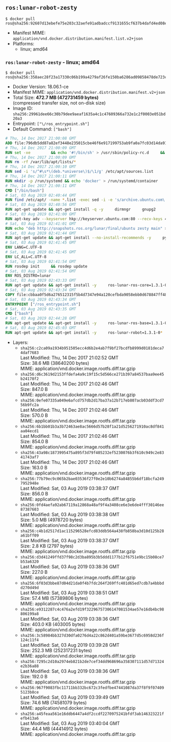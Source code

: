 ## `ros:lunar-robot-zesty`

```console
$ docker pull ros@sha256:92607d13ebefe75e203c32aefe91adbadccf9131655cf637b4dafd4ed08e4f35
```

-	Manifest MIME: `application/vnd.docker.distribution.manifest.list.v2+json`
-	Platforms:
	-	linux; amd64

### `ros:lunar-robot-zesty` - linux; amd64

```console
$ docker pull ros@sha256:358aec28f23a17330c06b199a4279af26fe150ba6286ad09858478de723ccae5
```

-	Docker Version: 18.06.1-ce
-	Manifest MIME: `application/vnd.docker.distribution.manifest.v2+json`
-	Total Size: **472.7 MB (472731459 bytes)**  
	(compressed transfer size, not on-disk size)
-	Image ID: `sha256:29961dee66c30b79dee9aeaf1635a4c1c47609366a732e1c2f0003e051bd20a3`
-	Entrypoint: `["\/ros_entrypoint.sh"]`
-	Default Command: `["bash"]`

```dockerfile
# Thu, 14 Dec 2017 21:00:08 GMT
ADD file:796db5dd87a82ef3448e235015cbe46f6e917199753ab9fa0a7fc03d14da91b0 in / 
# Thu, 14 Dec 2017 21:00:09 GMT
RUN set -xe 		&& echo '#!/bin/sh' > /usr/sbin/policy-rc.d 	&& echo 'exit 101' >> /usr/sbin/policy-rc.d 	&& chmod +x /usr/sbin/policy-rc.d 		&& dpkg-divert --local --rename --add /sbin/initctl 	&& cp -a /usr/sbin/policy-rc.d /sbin/initctl 	&& sed -i 's/^exit.*/exit 0/' /sbin/initctl 		&& echo 'force-unsafe-io' > /etc/dpkg/dpkg.cfg.d/docker-apt-speedup 		&& echo 'DPkg::Post-Invoke { "rm -f /var/cache/apt/archives/*.deb /var/cache/apt/archives/partial/*.deb /var/cache/apt/*.bin || true"; };' > /etc/apt/apt.conf.d/docker-clean 	&& echo 'APT::Update::Post-Invoke { "rm -f /var/cache/apt/archives/*.deb /var/cache/apt/archives/partial/*.deb /var/cache/apt/*.bin || true"; };' >> /etc/apt/apt.conf.d/docker-clean 	&& echo 'Dir::Cache::pkgcache ""; Dir::Cache::srcpkgcache "";' >> /etc/apt/apt.conf.d/docker-clean 		&& echo 'Acquire::Languages "none";' > /etc/apt/apt.conf.d/docker-no-languages 		&& echo 'Acquire::GzipIndexes "true"; Acquire::CompressionTypes::Order:: "gz";' > /etc/apt/apt.conf.d/docker-gzip-indexes 		&& echo 'Apt::AutoRemove::SuggestsImportant "false";' > /etc/apt/apt.conf.d/docker-autoremove-suggests
# Thu, 14 Dec 2017 21:00:09 GMT
RUN rm -rf /var/lib/apt/lists/*
# Thu, 14 Dec 2017 21:00:10 GMT
RUN sed -i 's/^#\s*\(deb.*universe\)$/\1/g' /etc/apt/sources.list
# Thu, 14 Dec 2017 21:00:11 GMT
RUN mkdir -p /run/systemd && echo 'docker' > /run/systemd/container
# Thu, 14 Dec 2017 21:00:11 GMT
CMD ["/bin/bash"]
# Sat, 03 Aug 2019 02:40:44 GMT
RUN find /etc/apt/ -name *.list -exec sed -i -e 's/archive.ubuntu.com\|security.ubuntu.com/old-releases.ubuntu.com/g' {} \;
# Sat, 03 Aug 2019 02:40:56 GMT
RUN apt-get update && apt-get install -q -y     dirmngr     gnupg2     && rm -rf /var/lib/apt/lists/*
# Sat, 03 Aug 2019 02:41:00 GMT
RUN apt-key adv --keyserver hkp://keyserver.ubuntu.com:80 --recv-keys 4B63CF8FDE49746E98FA01DDAD19BAB3CBF125EA
# Sat, 03 Aug 2019 02:41:01 GMT
RUN echo "deb http://snapshots.ros.org/lunar/final/ubuntu zesty main" > /etc/apt/sources.list.d/ros1-snapshots.list
# Sat, 03 Aug 2019 02:41:44 GMT
RUN apt-get update && apt-get install --no-install-recommends -y     python-rosdep     python-rosinstall     python-vcstools     && rm -rf /var/lib/apt/lists/*
# Sat, 03 Aug 2019 02:41:45 GMT
ENV LANG=C.UTF-8
# Sat, 03 Aug 2019 02:41:45 GMT
ENV LC_ALL=C.UTF-8
# Sat, 03 Aug 2019 02:41:54 GMT
RUN rosdep init     && rosdep update
# Sat, 03 Aug 2019 02:41:54 GMT
ENV ROS_DISTRO=lunar
# Sat, 03 Aug 2019 02:43:33 GMT
RUN apt-get update && apt-get install -y     ros-lunar-ros-core=1.3.1-0*     && rm -rf /var/lib/apt/lists/*
# Sat, 03 Aug 2019 02:43:34 GMT
COPY file:cbbaa0f5d6a276512315f5b4d7347e94a120cefbda9058ebb0d678847ff4837f in / 
# Sat, 03 Aug 2019 02:43:34 GMT
ENTRYPOINT ["/ros_entrypoint.sh"]
# Sat, 03 Aug 2019 02:43:35 GMT
CMD ["bash"]
# Sat, 03 Aug 2019 02:44:28 GMT
RUN apt-get update && apt-get install -y     ros-lunar-ros-base=1.3.1-0*     && rm -rf /var/lib/apt/lists/*
# Sat, 03 Aug 2019 02:45:03 GMT
RUN apt-get update && apt-get install -y     ros-lunar-robot=1.3.1-0*     && rm -rf /var/lib/apt/lists/*
```

-	Layers:
	-	`sha256:c2ca09a1934b951505ecc4d6b2e4ab7f9bf27bcdfb8999d0181deca74daf7683`  
		Last Modified: Thu, 14 Dec 2017 21:02:52 GMT  
		Size: 38.6 MB (38640200 bytes)  
		MIME: application/vnd.docker.image.rootfs.diff.tar.gzip
	-	`sha256:d6c3619d2153ffdefa4a9c19f15c5d566ce271b397a84537baa9ee45b24178f2`  
		Last Modified: Thu, 14 Dec 2017 21:02:46 GMT  
		Size: 847.0 B  
		MIME: application/vnd.docker.image.rootfs.diff.tar.gzip
	-	`sha256:0efe07335a049e6afcd757db2d17ba37a12b717eb807acb03ddf3cd756b9fc2a`  
		Last Modified: Thu, 14 Dec 2017 21:02:46 GMT  
		Size: 570.0 B  
		MIME: application/vnd.docker.image.rootfs.diff.tar.gzip
	-	`sha256:6b1bb01b3a3b72463ae8ac5666d57b28f1a21d5256271910ac8df841aa04ecd1`  
		Last Modified: Thu, 14 Dec 2017 21:02:46 GMT  
		Size: 854.0 B  
		MIME: application/vnd.docker.image.rootfs.diff.tar.gzip
	-	`sha256:43a98c1873995475a895f3d79f405232ef5230076b3f610c949c2e8341743af7`  
		Last Modified: Thu, 14 Dec 2017 21:02:46 GMT  
		Size: 163.0 B  
		MIME: application/vnd.docker.image.rootfs.diff.tar.gzip
	-	`sha256:77b79ec9c065b2bae03536f27f0e2e10b6274a84855b6df18bcfa2497952948e`  
		Last Modified: Sat, 03 Aug 2019 03:38:37 GMT  
		Size: 856.0 B  
		MIME: application/vnd.docker.image.rootfs.diff.tar.gzip
	-	`sha256:0fd4aefa92ab67119a12868a48af9f4a3408ce6e3e6de4fff30146ee87387603`  
		Last Modified: Sat, 03 Aug 2019 03:38:38 GMT  
		Size: 5.0 MB (4978720 bytes)  
		MIME: application/vnd.docker.image.rootfs.diff.tar.gzip
	-	`sha256:c4b1d2517d1ac115296528efcd83ddb564a438fb858ba3d10d125b28a61bff09`  
		Last Modified: Sat, 03 Aug 2019 03:38:37 GMT  
		Size: 2.8 KB (2797 bytes)  
		MIME: application/vnd.docker.image.rootfs.diff.tar.gzip
	-	`sha256:d3d41249ffd37f98c2d3ba895b3b5ddd1177b12f6751e9bc15b08ce7b53a6320`  
		Last Modified: Sat, 03 Aug 2019 03:38:36 GMT  
		Size: 227.0 B  
		MIME: application/vnd.docker.image.rootfs.diff.tar.gzip
	-	`sha256:6f03d3bbe87d04d21da0f4b7fdc264f269ffc401d65ed7cdb7a4bbbdd270d49d`  
		Last Modified: Sat, 03 Aug 2019 03:38:51 GMT  
		Size: 57.4 MB (57389806 bytes)  
		MIME: application/vnd.docker.image.rootfs.diff.tar.gzip
	-	`sha256:e9312287c4c476a2efd19f32296757306147081534ae57e16db4bc98806199a8`  
		Last Modified: Sat, 03 Aug 2019 03:38:36 GMT  
		Size: 403.0 KB (403005 bytes)  
		MIME: application/vnd.docker.image.rootfs.diff.tar.gzip
	-	`sha256:3c58984bb327d30dfa0276d4a22c862d401a59be3677d5c6958d236f124c11f4`  
		Last Modified: Sat, 03 Aug 2019 03:39:28 GMT  
		Size: 252.3 MB (252317231 bytes)  
		MIME: application/vnd.docker.image.rootfs.diff.tar.gzip
	-	`sha256:7295c2d10a2974eb821b2de7cef34dd968696a358307111d57d71324e2b36a88`  
		Last Modified: Sat, 03 Aug 2019 03:38:36 GMT  
		Size: 192.0 B  
		MIME: application/vnd.docker.image.rootfs.diff.tar.gzip
	-	`sha256:967f9083fbc11711bb332bc672c3fedfbe47441087da37f8f9f074095123b8ce`  
		Last Modified: Sat, 03 Aug 2019 03:39:49 GMT  
		Size: 74.6 MB (74581079 bytes)  
		MIME: application/vnd.docker.image.rootfs.diff.tar.gzip
	-	`sha256:a45feaa561e16ddb6447a4df2ccdf2270975241bfdf3ab146323221fefb413a6`  
		Last Modified: Sat, 03 Aug 2019 03:40:04 GMT  
		Size: 44.4 MB (44414912 bytes)  
		MIME: application/vnd.docker.image.rootfs.diff.tar.gzip
